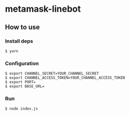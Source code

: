 # metamask-linebot

## How to use

### Install deps

``` shell
$ yarn
```

### Configuration

``` shell
$ export CHANNEL_SECRET=YOUR_CHANNEL_SECRET
$ export CHANNEL_ACCESS_TOKEN=YOUR_CHANNEL_ACCESS_TOKEN
$ export PORT=
$ export BASE_URL=
```

### Run

``` shell
$ node index.js
```
